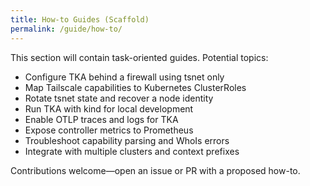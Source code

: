 ```yaml
---
title: How-to Guides (Scaffold)
permalink: /guide/how-to/
---
```


This section will contain task-oriented guides. Potential topics:

- Configure TKA behind a firewall using tsnet only
- Map Tailscale capabilities to Kubernetes ClusterRoles
- Rotate tsnet state and recover a node identity
- Run TKA with kind for local development
- Enable OTLP traces and logs for TKA
- Expose controller metrics to Prometheus
- Troubleshoot capability parsing and WhoIs errors
- Integrate with multiple clusters and context prefixes

Contributions welcome—open an issue or PR with a proposed how-to.
